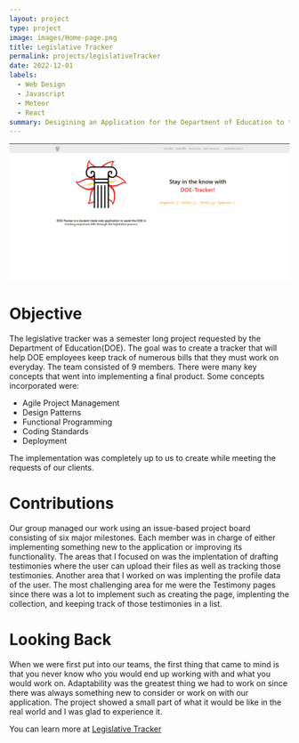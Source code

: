 ```yaml
---
layout: project
type: project
image: images/Home-page.png
title: Legislative Tracker
permalink: projects/legislativeTracker
date: 2022-12-01
labels:
  - Web Design
  - Javascript
  - Meteor
  - React
summary: Desigining an Application for the Department of Education to track Legislative Bills
---
```

<img class="ui cover centered image" src="/images/Home-page.png">

# Objective
The legislative tracker was a semester long project requested by the Department of Education(DOE). The goal was to create a tracker that will help DOE employees keep track of numerous bills that they must work on everyday. The team consisted of 9 members. There were many key concepts that went into implementing a final product. Some concepts incorporated were: 
<ul>
  <li>Agile Project Management</li>
  <li>Design Patterns</li>
  <li>Functional Programming</li>
  <li>Coding Standards</li>
  <li>Deployment</li>
</ul>

The implementation was completely up to us to create while meeting the requests of our clients.

# Contributions
Our group managed our work using an issue-based project board consisting of six major milestones. Each member was in charge of either implementing something new to the application or improving its functionality. The areas that I focused on was the implentation of drafting testimonies where the user can upload their files as well as tracking those testimonies. Another area that I worked on was implenting the profile data of the user. The most challenging area for me were the Testimony pages since there was a lot to implement such as creating the page, implenting the collection, and keeping track of those testimonies in a list.

# Looking Back
When we were first put into our teams, the first thing that came to mind is that you never know who you would end up working with and what you would work on. Adaptability was the greatest thing we had to work on since there was always something new to consider or work on with our application. The project showed a small part of what it would be like in the real world and I was glad to experience it.

You can learn more at [Legislative Tracker](https://a-doe-bo.github.io/) 
